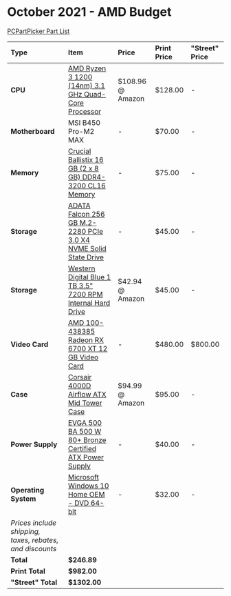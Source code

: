 # October 2021 - AMD Budget

[PCPartPicker Part List](https://pcpartpicker.com/list/9j3f7R)

| Type                                                     | Item                                                                                                                                                                               | Price            | Print Price | "Street" Price |
| :------------------------------------------------------- | :--------------------------------------------------------------------------------------------------------------------------------------------------------------------------------- | :--------------- | :---------- | :------------- |
| **CPU**                                                  | [AMD Ryzen 3 1200 (14nm) 3.1 GHz Quad-Core Processor](https://pcpartpicker.com/product/TX4NnQ/amd-ryzen-3-1300x-35ghz-quad-core-processor-yd1200bbaebox)                           | $108.96 @ Amazon | $128.00     | -              |
| **Motherboard**                                          | MSI B450 Pro-M2 MAX                                                                                                                                                                | -                | $70.00      | -              |
| **Memory**                                               | [Crucial Ballistix 16 GB (2 x 8 GB) DDR4-3200 CL16 Memory](https://pcpartpicker.com/product/BxTzK8/crucial-ballistix-16-gb-2-x-8-gb-ddr4-3200-memory-bl2k8g32c16u4b)               | -                | $75.00      | -              |
| **Storage**                                              | [ADATA Falcon 256 GB M.2-2280 PCIe 3.0 X4 NVME Solid State Drive](https://pcpartpicker.com/product/PVPgXL/adata-falcon-256-gb-m2-2280-nvme-solid-state-drive-afalcon-256g-c)       | -                | $45.00      | -              |
| **Storage**                                              | [Western Digital Blue 1 TB 3.5" 7200 RPM Internal Hard Drive](https://pcpartpicker.com/product/Yrdqqs/western-digital-blue-1-tb-35-7200rpm-internal-hard-drive-wdbh2d0010hnc-nrsn) | $42.94 @ Amazon  | $45.00      | -              |
| **Video Card**                                           | [AMD 100-438385 Radeon RX 6700 XT 12 GB Video Card](https://pcpartpicker.com/product/2ZWzK8/amd-radeon-rx-6700-xt-12-gb-video-card-100-438385)                                     | -                | $480.00     | $800.00        |
| **Case**                                                 | [Corsair 4000D Airflow ATX Mid Tower Case](https://pcpartpicker.com/product/bCYQzy/corsair-4000d-airflow-atx-mid-tower-case-cc-9011200-ww)                                         | $94.99 @ Amazon  | $95.00      | -              |
| **Power Supply**                                         | [EVGA 500 BA 500 W 80+ Bronze Certified ATX Power Supply](https://pcpartpicker.com/product/RzQfrH/evga-500-ba-500-w-80-bronze-certified-atx-power-supply-100-ba-0500-k1)           | -                | $40.00      | -              |
| **Operating System**                                     | [Microsoft Windows 10 Home OEM - DVD 64-bit](https://pcpartpicker.com/product/wtgPxr/microsoft-windows-10-home-oem-dvd-64-bit-kw9-00140)                                           | -                | $32.00      | -              |
| _Prices include shipping, taxes, rebates, and discounts_ |
| **Total**                                                | **$246.89**                                                                                                                                                                        |
| **Print Total**                                          | **$982.00**                                                                                                                                                                        |
| **"Street" Total**                                       | **$1302.00**                                                                                                                                                                       |
